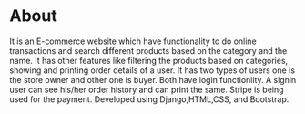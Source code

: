 # About
It is an E-commerce website which have functionality to do online transactions and search different products based on the category and the name.
It has other features like filtering the products based on categories, showing and printing order details of a user. It has two types of users one is
the store owner and other one is buyer. Both have login functionlity. A signin user can see his/her order history and can print the same. Stripe is 
being used for the payment. Developed using Django,HTML,CSS, and Bootstrap.

